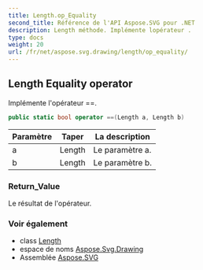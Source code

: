 ```yaml
---
title: Length.op_Equality
second_title: Référence de l'API Aspose.SVG pour .NET
description: Length méthode. Implémente lopérateur .
type: docs
weight: 20
url: /fr/net/aspose.svg.drawing/length/op_equality/
---
```

## Length Equality operator

Implémente l'opérateur ==.

```csharp
public static bool operator ==(Length a, Length b)
```

| Paramètre | Taper | La description |
| --- | --- | --- |
| a | Length | Le paramètre a. |
| b | Length | Le paramètre b. |

### Return_Value

Le résultat de l'opérateur.

### Voir également

* class [Length](../)
* espace de noms [Aspose.Svg.Drawing](../../length/)
* Assemblée [Aspose.SVG](../../../)


